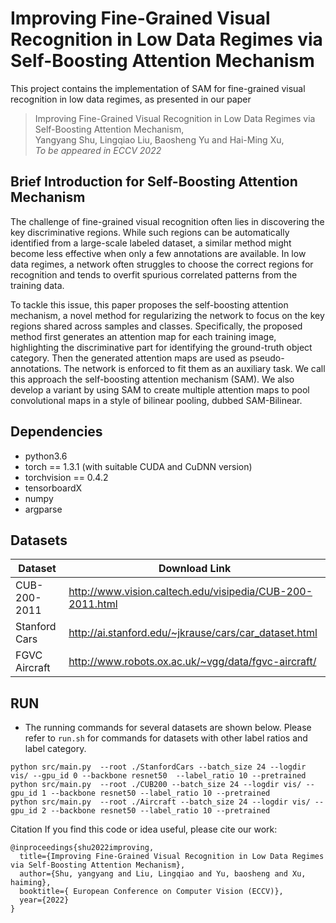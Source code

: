 # Improving Fine-Grained Visual Recognition in Low Data Regimes via Self-Boosting Attention Mechanism 

This project contains the implementation of SAM for fine-grained visual recognition in low data regimes, as presented in our paper
> Improving Fine-Grained Visual Recognition in Low Data Regimes via Self-Boosting Attention Mechanism,   
> Yangyang Shu, Lingqiao Liu, Baosheng Yu and Hai-Ming Xu,   
> *To be appeared in ECCV 2022*

## Brief Introduction for Self-Boosting Attention Mechanism 
The challenge of fine-grained visual recognition often lies in discovering the key discriminative regions. While such regions can be automatically identified from a large-scale labeled dataset, a similar method might become less effective when only a few annotations are available. In low data regimes, a network often struggles to choose the correct regions for recognition and tends to overfit spurious correlated patterns from the training data.

To tackle this issue, this paper proposes the self-boosting attention mechanism, a novel method for regularizing the network to focus on the key regions shared across samples and classes. Specifically, the proposed method first generates an attention map for each training image, highlighting the discriminative part for identifying the ground-truth object category. Then the generated attention maps are used as pseudo-annotations. The network is enforced to fit them as an auxiliary task. We call this approach the self-boosting attention mechanism (SAM). We also develop a variant by using SAM to create multiple attention maps to pool convolutional maps in a style of bilinear pooling, dubbed SAM-Bilinear.

## Dependencies
* python3.6
* torch == 1.3.1 (with suitable CUDA and CuDNN version)
* torchvision == 0.4.2
* tensorboardX
* numpy
* argparse

## Datasets
| Dataset | Download Link |
| -- | -- |
| CUB-200-2011 | http://www.vision.caltech.edu/visipedia/CUB-200-2011.html |
| Stanford Cars | http://ai.stanford.edu/~jkrause/cars/car_dataset.html |
| FGVC Aircraft | http://www.robots.ox.ac.uk/~vgg/data/fgvc-aircraft/ |



## RUN
- The running commands for several datasets are shown below. Please refer to ``run.sh`` for commands for datasets with other label ratios and label category.
```
python src/main.py  --root ./StanfordCars --batch_size 24 --logdir vis/ --gpu_id 0 --backbone resnet50  --label_ratio 10 --pretrained
python src/main.py  --root ./CUB200 --batch_size 24 --logdir vis/ --gpu_id 1 --backbone resnet50 --label_ratio 10 --pretrained
python src/main.py  --root ./Aircraft --batch_size 24 --logdir vis/ --gpu_id 2 --backbone resnet50 --label_ratio 10 --pretrained

```
Citation
If you find this code or idea useful, please cite our work:
```
@inproceedings{shu2022improving,
  title={Improving Fine-Grained Visual Recognition in Low Data Regimes via Self-Boosting Attention Mechanism},
  author={Shu, yangyang and Liu, Lingqiao and Yu, baosheng and Xu, haiming},
  booktitle={ European Conference on Computer Vision (ECCV)},
  year={2022}
}
```
